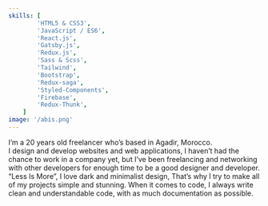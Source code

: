 ```yaml
---
skills: [
		'HTML5 & CSS3',
		'JavaScript / ES6',
		'React.js',
		'Gatsby.js',
		'Redux.js',
		'Sass & Scss',
		'Tailwind',
		'Bootstrap',
		'Redux-saga',
		'Styled-Components',
		'Firebase',
		'Redux-Thunk',
    ]
image: '/abis.png'
---
```


I’m a 20 years old freelancer who’s based in Agadir, Morocco. <br /> I
design and develop websites and web applications, I haven’t had the
chance to work in a company yet, but I’ve been freelancing and
networking with other developers for enough time to be a good designer
and developer.
<br /> “Less Is More”, I love dark and minimalist design, That’s why I
try to make all of my projects simple and stunning. When it comes to
code, I always write clean and understandable code, with as much
documentation as possible.
